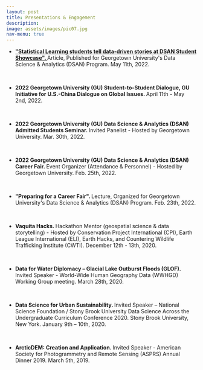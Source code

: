 ```yaml
---
layout: post
title: Presentations & Engagement
description: 
image: assets/images/pic07.jpg
nav-menu: true
---
```


<ul>
  

<li><a href="https://analytics.georgetown.edu/news-story/annual-dsan-student-showcase/"><b> "Statistical Learning students tell data-driven stories at DSAN Student Showcase". </b></a> Article, Published for Georgetown University's Data Science & Analytics (DSAN) Program. May 11th, 2022. </li>
  
<br><li><b> 2022 Georgetown University (GU) Student-to-Student Dialogue, GU Initiative for U.S.-China Dialogue on Global Issues. </b> April 11th - May 2nd, 2022. </li>
  
<br><li><b> 2022 Georgetown University (GU) Data Science & Analytics (DSAN) Admitted Students Seminar. </b> Invited Panelist - Hosted by Georgetown University. Mar. 30th, 2022. </li>
  
<br><li><b> 2022 Georgetown University (GU) Data Science & Analytics (DSAN) Career Fair. </b> Event Organizer (Attendance & Personnel) - Hosted by Georgetown University. Feb. 25th, 2022. </li>
  
<br><li> <b> "Preparing for a Career Fair". </b> Lecture, Organized for Georgetown University's Data Science & Analytics (DSAN) Program. Feb. 23th, 2022. </li>

<br><li> <b> Vaquita Hacks. </b> Hackathon Mentor (geospatial science & data storytelling) - Hosted by Conservation Project International (CPI), Earth League International (ELI), Earth Hacks, and Countering Wildlife Trafficking Institute (CWTI). December 12th - 13th, 2020. </li>

<br> <li><b> Data for Water Diplomacy – Glacial Lake Outburst Floods (GLOF). </b> Invited Speaker - World-Wide Human Geography Data (WWHGD) Working Group meeting. March 28th, 2020. </li>

<br> <li> <b> Data Science for Urban Sustainability. </b> Invited Speaker – National Science Foundation / Stony Brook University Data Science Across the Undergraduate Curriculum Conference 2020. Stony Brook University, New York. January 9th – 10th, 2020. </li>

<br> <li> <b> ArcticDEM: Creation and Application. </b> Invited Speaker - American Society for Photogrammetry and Remote Sensing (ASPRS) Annual Dinner 2019. March 5th, 2019. </li>
